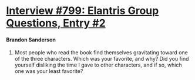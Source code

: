 # [Interview #799: Elantris Group Questions, Entry #2](https://www.theoryland.com/intvmain.php?i=799#2)

#### Brandon Sanderson

1) Most people who read the book find themselves gravitating toward one of the three characters. Which was your favorite, and why? Did you find yourself disliking the time I gave to other characters, and if so, which one was your least favorite?

